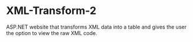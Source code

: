 # XML-Transform-2
ASP.NET website that transforms XML data into a table and gives the user the option to view the raw XML code. 
